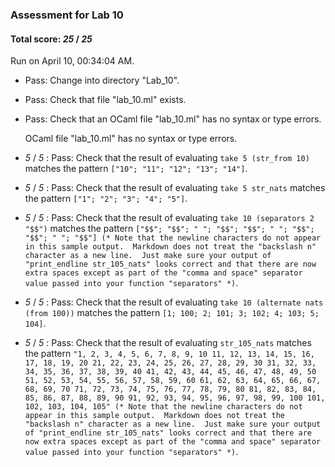 ### Assessment for Lab 10

#### Total score: _25_ / _25_

Run on April 10, 00:34:04 AM.

+ Pass: Change into directory "Lab_10".

+ Pass: Check that file "lab_10.ml" exists.

+ Pass: Check that an OCaml file "lab_10.ml" has no syntax or type errors.

    OCaml file "lab_10.ml" has no syntax or type errors.



+  _5_ / _5_ : Pass: Check that the result of evaluating `take 5 (str_from 10)` matches the pattern `["10"; "11"; "12"; "13"; "14"]`.

   



+  _5_ / _5_ : Pass: Check that the result of evaluating `take 5 str_nats` matches the pattern `["1"; "2"; "3"; "4"; "5"]`.

   



+  _5_ / _5_ : Pass: Check that the result of evaluating `take 10 (separators 2 "$$")` matches the pattern `["$$"; "$$"; "
"; "$$"; "$$"; "
"; "$$"; "$$"; "
"; "$$"] (* Note that the newline characters do not appear in this sample output.  Markdown does not treat the "backslash n" character as a new line.  Just make sure your output of "print_endline str_105_nats" looks correct and that there are now extra spaces except as part of the "comma and space" separator value passed into your function "separators" *)`.

   



+  _5_ / _5_ : Pass: Check that the result of evaluating `take 10 (alternate nats (from 100))` matches the pattern `[1; 100; 2; 101; 3; 102; 4; 103; 5; 104]`.

   



+  _5_ / _5_ : Pass: Check that the result of evaluating `str_105_nats` matches the pattern `"1, 2, 3, 4, 5, 6, 7, 8, 9, 10
11, 12, 13, 14, 15, 16, 17, 18, 19, 20
21, 22, 23, 24, 25, 26, 27, 28, 29, 30
31, 32, 33, 34, 35, 36, 37, 38, 39, 40
41, 42, 43, 44, 45, 46, 47, 48, 49, 50
51, 52, 53, 54, 55, 56, 57, 58, 59, 60
61, 62, 63, 64, 65, 66, 67, 68, 69, 70
71, 72, 73, 74, 75, 76, 77, 78, 79, 80
81, 82, 83, 84, 85, 86, 87, 88, 89, 90
91, 92, 93, 94, 95, 96, 97, 98, 99, 100
101, 102, 103, 104, 105" (* Note that the newline characters do not appear in this sample output.  Markdown does not treat the "backslash n" character as a new line.  Just make sure your output of "print_endline str_105_nats" looks correct and that there are now extra spaces except as part of the "comma and space" separator value passed into your function "separators" *)`.

   



